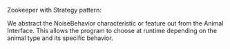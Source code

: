 Zookeeper with Strategy pattern:

We abstract the NoiseBehavior characteristic or feature out from the Animal Interface. This allows the program to choose at runtime depending
on the animal type and its specific behavior.
